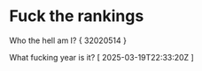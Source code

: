 # Fuck the rankings

Who the hell am I?
{ 32020514 }

What fucking year is it?
[ 2025-03-19T22:33:20Z ]
